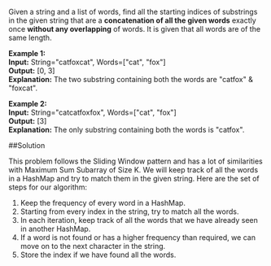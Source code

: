 Given a string and a list of words, find all the starting indices of substrings in the given string
that are a **concatenation of all the given words** exactly once **without any overlapping** of words.
It is given that all words are of the same length.

**Example 1:**  
**Input:** String="catfoxcat", Words=["cat", "fox"]  
**Output:** [0, 3]  
**Explanation:** The two substring containing both the words are "catfox" & "foxcat".

**Example 2:**  
**Input:** String="catcatfoxfox", Words=["cat", "fox"]  
**Output:** [3]  
**Explanation:** The only substring containing both the words is "catfox".

##Solution

This problem follows the Sliding Window pattern and has a lot of similarities with Maximum Sum Subarray of Size K.
We will keep track of all the words in a HashMap and try to match them in the given string. Here are the set of steps
for our algorithm:
1. Keep the frequency of every word in a HashMap.
2. Starting from every index in the string, try to match all the words.
3. In each iteration, keep track of all the words that we have already seen in another HashMap.
4. If a word is not found or has a higher frequency than required, we can move on to the next character in the string.
5. Store the index if we have found all the words.